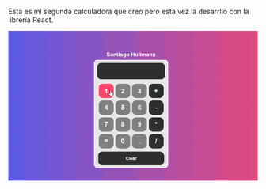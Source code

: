 Esta es mi segunda calculadora que creo pero esta vez la desarrllo con la librería React.

![Screenshot](./src/image/calculadora.gif)
